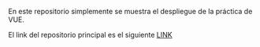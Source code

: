En este repositorio simplemente se muestra el despliegue de la práctica de VUE.


El link del repositorio principal es el siguiente [LINK](https://github.com/RobertoPeredo/PracticaVueJS)
